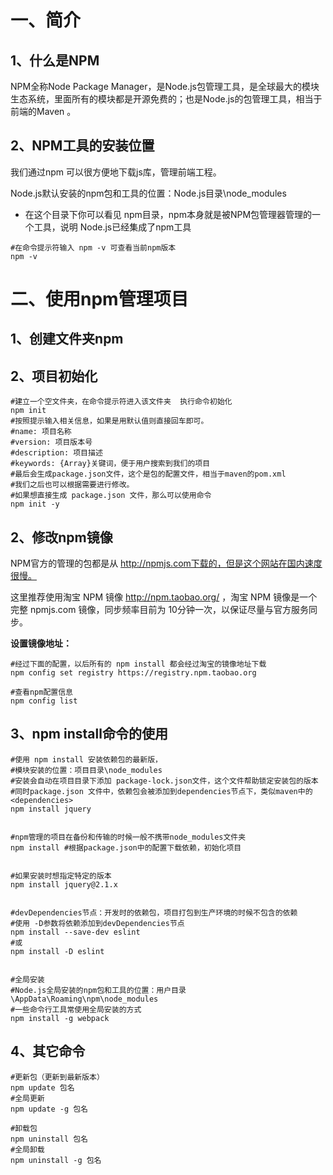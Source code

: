 # 一、简介 

## 1、什么是NPM

NPM全称Node Package Manager，是Node.js包管理工具，是全球最大的模块生态系统，里面所有的模块都是开源免费的；也是Node.js的包管理工具，相当于前端的Maven 。





## 2、NPM工具的安装位置

我们通过npm 可以很方便地下载js库，管理前端工程。

Node.js默认安装的npm包和工具的位置：Node.js目录\node_modules

- 在这个目录下你可以看见 npm目录，npm本身就是被NPM包管理器管理的一个工具，说明 Node.js已经集成了npm工具



```
#在命令提示符输入 npm -v 可查看当前npm版本
npm -v
```

# **二、使用npm管理项目**

## 1、创建文件夹npm

## **2、项目初始化**

```
#建立一个空文件夹，在命令提示符进入该文件夹  执行命令初始化
npm init
#按照提示输入相关信息，如果是用默认值则直接回车即可。
#name: 项目名称
#version: 项目版本号
#description: 项目描述
#keywords: {Array}关键词，便于用户搜索到我们的项目
#最后会生成package.json文件，这个是包的配置文件，相当于maven的pom.xml
#我们之后也可以根据需要进行修改。
#如果想直接生成 package.json 文件，那么可以使用命令
npm init -y
```

## **2、修改npm镜像**

NPM官方的管理的包都是从 http://npmjs.com下载的，但是这个网站在国内速度很慢。

这里推荐使用淘宝 NPM 镜像 http://npm.taobao.org/ ，淘宝 NPM 镜像是一个完整 npmjs.com 镜像，同步频率目前为 10分钟一次，以保证尽量与官方服务同步。

**设置镜像地址：**

```
#经过下面的配置，以后所有的 npm install 都会经过淘宝的镜像地址下载
npm config set registry https://registry.npm.taobao.org 

#查看npm配置信息
npm config list
```

## **3、npm install命令的使用**

```
#使用 npm install 安装依赖包的最新版，
#模块安装的位置：项目目录\node_modules
#安装会自动在项目目录下添加 package-lock.json文件，这个文件帮助锁定安装包的版本
#同时package.json 文件中，依赖包会被添加到dependencies节点下，类似maven中的 <dependencies>
npm install jquery


#npm管理的项目在备份和传输的时候一般不携带node_modules文件夹
npm install #根据package.json中的配置下载依赖，初始化项目


#如果安装时想指定特定的版本
npm install jquery@2.1.x


#devDependencies节点：开发时的依赖包，项目打包到生产环境的时候不包含的依赖
#使用 -D参数将依赖添加到devDependencies节点
npm install --save-dev eslint
#或
npm install -D eslint


#全局安装
#Node.js全局安装的npm包和工具的位置：用户目录\AppData\Roaming\npm\node_modules
#一些命令行工具常使用全局安装的方式
npm install -g webpack
```

## **4、其它命令**

```
#更新包（更新到最新版本）
npm update 包名
#全局更新
npm update -g 包名

#卸载包
npm uninstall 包名
#全局卸载
npm uninstall -g 包名
```